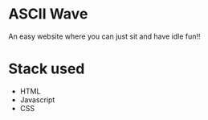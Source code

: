 # ASCII Wave

An easy website where you can just sit and have idle fun!! 

# Stack used
- HTML
- Javascript
- CSS